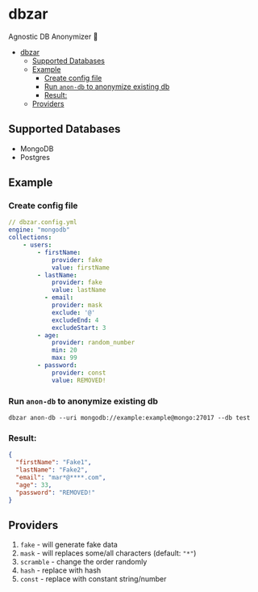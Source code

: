 # dbzar

Agnostic DB Anonymizer 👻

- [dbzar](#dbzar)
  - [Supported Databases](#supported-databases)
  - [Example](#example)
    - [Create config file](#create-config-file)
    - [Run `anon-db` to anonymize existing db](#run-anon-db-to-anonymize-existing-db)
    - [Result:](#result)
  - [Providers](#providers)

## Supported Databases

- MongoDB
- Postgres

## Example

### Create config file

```yaml
// dbzar.config.yml
engine: "mongodb"
collections:
    - users:
        - firstName:
            provider: fake
            value: firstName
        - lastName:
            provider: fake
            value: lastName
	      - email:
            provider: mask
            exclude: '@'
            excludeEnd: 4
            excludeStart: 3
        - age:
            provider: random_number
            min: 20
            max: 99
        - password:
            provider: const
            value: REMOVED!

```

### Run `anon-db` to anonymize existing db

```
dbzar anon-db --uri mongodb://example:example@mongo:27017 --db test
```

### Result:

```json
{
  "firstName": "Fake1",
  "lastName": "Fake2",
  "email": "mar*@****.com",
  "age": 33,
  "password": "REMOVED!"
}
```

## Providers

1. `fake` - will generate fake data
2. `mask` - will replaces some/all characters (default: `"*"`)
3. `scramble` - change the order randomly
4. `hash` - replace with hash
5. `const` - replace with constant string/number
